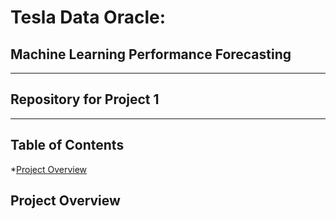 # Tesla Data Oracle:
## Machine Learning Performance Forecasting
---
## Repository for Project 1
---
## Table of Contents 
*[Project Overview](#project-overview)


## Project Overview
